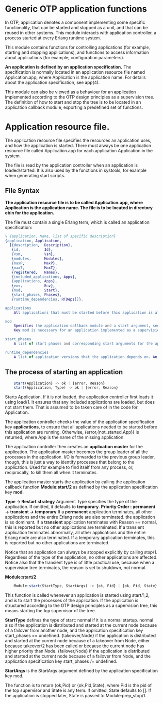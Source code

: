 # Generic OTP application functions

In OTP, application denotes a component implementing some specific functionality, that can be started and stopped as a unit, and that can be reused in other systems. This module interacts with application controller, a process started at every Erlang runtime system.

This module contains functions for controlling applications (for example, starting and stopping applications), and functions to access information about applications (for example, configuration parameters).

**An application is defined by an application specification.** The specification is normally located in an application resource file named Application.app, where Application is the application name. For details about the application specification, see app(4).

This module can also be viewed as a behaviour for an application implemented according to the OTP design principles as a supervision tree. The definition of how to start and stop the tree is to be located in an application callback module, exporting a predefined set of functions.

# Application resource file.
The application resource file specifies the resources an application uses, and how the application is started. There must always be one application resource file called Application.app for each application Application in the system.

The file is read by the application controller when an application is loaded/started. It is also used by the functions in systools, for example when generating start scripts.

## File Syntax
**The application resource file is to be called Application.app, where Application is the application name. The file is to be located in directory ebin for the application.**

The file must contain a single Erlang term, which is called an application specification:

```erlang
% {application, Name, list of specific description}
{application, Application,
  [{description,  Description},
   {id,           Id},
   {vsn,          Vsn},
   {modules,      Modules},
   {maxP,         MaxP},
   {maxT,         MaxT},
   {registered,   Names},
   {included_applications, Apps},
   {applications, Apps},
   {env,          Env},
   {mod,          Start},
   {start_phases, Phases},
   {runtime_dependencies, RTDeps}]}.

applications
    All applications that must be started before this application is allowed to be started. systools uses this list to generate correct start scripts. Defaults to the empty list, but notice that all applications have dependencies to (at least) Kernel and STDLIB.

mod
    Specifies the application callback module and a start argument, see application(3).
    Key mod is necessary for an application implemented as a supervision tree, otherwise the application controller does not know how to start it. mod can be omitted for applications without processes, typically code libraries, for example, STDLIB.

start_phases
    A list of start phases and corresponding start arguments for the application. If this key is present, the application master, in addition to the usual call to Module:start/2, also calls Module:start_phase(Phase,Type,PhaseArgs) for each start phase defined by key start_phases. Only after this extended start procedure, application:start(Application) returns.

runtime_dependencies
    A list of application versions that the application depends on. An example of such an application version is "kernel-3.0". Application versions specified as runtime dependencies are minimum requirements. That is, a larger application version than the one specified in the dependency satisfies the requirement. For information about how to compare application versions, see section Versions in the System Principles User's Guide.

```


## The process of starting an application

```js
    start(Application) -> ok | {error, Reason}
    start(Application, Type) -> ok | {error, Reason}
```

Starts Application. If it is not loaded, the application controller first loads it using load/1. It ensures that any included applications are loaded, but does not start them. That is assumed to be taken care of in the code for Application.

The application controller checks the value of the application specification key **applications**, to ensure that all applications needed to be started before this application are running. Otherwise, {error,{not_started,App}} is returned, where App is the name of the missing application.

The application controller then creates an **application master** for the application. The application master becomes the group leader of all the processes in the application. I/O is forwarded to the previous group leader, though, this is just a way to identify processes that belong to the application. Used for example to find itself from any process, or, reciprocally, to kill them all when it terminates.

The application master starts the application by calling the application callback function **Module:start/2** as defined by the application specification key **mod**.

**Type -> Restart strategy**
Argument Type specifies the type of the application. If omitted, it defaults to **temporary**.
**Priority Order : permanent -> transient -> temporary**
If a **permanent** application terminates,
    all other applications and the entire Erlang node are also terminated. the application is so dominant.
If a **transient** application terminates with Reason == normal,
    this is reported but no other applications are terminated.
If a transient application terminates abnormally,
    all other applications and the entire Erlang node are also terminated.
If a temporary application terminates,
    this is reported but no other applications are terminated.

Notice that an application can always be stopped explicitly by calling stop/1. Regardless of the type of the application, no other applications are affected.
Notice also that the transient type is of little practical use, because when a supervision tree terminates, the reason is set to shutdown, not normal.

**Module:start/2**
```js
    Module:start(StartType, StartArgs) -> {ok, Pid} | {ok, Pid, State} | {error, Reason}

```
This function is called whenever an application is started using start/1,2, and is to start the processes of the application.
If the application is structured according to the OTP design principles as a supervision tree, this means starting the top supervisor of the tree.

**StartType** defines the type of start:
    normal
        if it is a normal startup.
    normal also
        if the application is distributed and started at the current node because of a failover from another node, and the application specification key start_phases == undefined.
    {takeover,Node}
        if the application is distributed and started at the current node because of a takeover from Node, either because takeover/2 has been called or because the current node has higher priority than Node.
    {failover,Node}
        if the application is distributed and started at the current node because of a failover from Node, and the application specification key start_phases /= undefined.

**StartArgs** is the StartArgs argument defined by the application specification key mod.

The function is to return {ok,Pid} or {ok,Pid,State}, where Pid is the pid of the top supervisor and State is any term.
If omitted, State defaults to []. If the application is stopped later, State is passed to Module:prep_stop/1.
